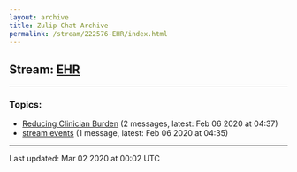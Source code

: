 ```yaml
---
layout: archive
title: Zulip Chat Archive
permalink: /stream/222576-EHR/index.html
---
```


## Stream: [EHR](https://hl7webmaster.github.io/zulip-hl7-org/stream/222576-EHR/index.html)
---

### Topics:

* [Reducing Clinician Burden](topic/Reducing.20Clinician.20Burden.html) (2 messages, latest: Feb 06 2020 at 04:37)
* [stream events](topic/stream.20events.html) (1 message, latest: Feb 06 2020 at 04:35)

<hr><p>Last updated: Mar 02 2020 at 00:02 UTC</p>